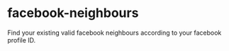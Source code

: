 facebook-neighbours
===================

Find your existing valid facebook neighbours according to your facebook profile ID.
